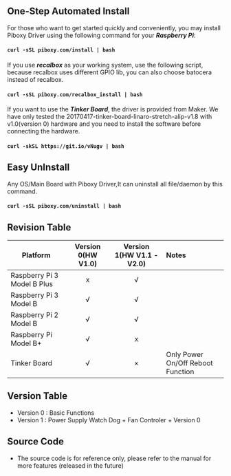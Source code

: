 ## One-Step Automated Install
For those who want to get started quickly and conveniently, you may install Piboxy Driver using the following command for your ***Raspberry Pi***:

#### `curl -sSL piboxy.com/install | bash`

If you use ***recalbox*** as your working system, use the following script, because recalbox uses different GPIO lib, you can also choose batocera instead of recalbox.

#### `curl -sSL piboxy.com/recalbox_install | bash`

If you want to use the ***Tinker Board***, the driver is provided from Maker.  We have only tested the 20170417-tinker-board-linaro-stretch-alip-v1.8 with v1.0(version 0) hardware and you need to install the software before connecting the hardware.

#### `curl -skSL https://git.io/vNugv | bash`

## Easy UnInstall

Any OS/Main Board with Piboxy Driver,It can uninstall all file/daemon by this command.

#### `curl -sSL piboxy.com/uninstall | bash`

## Revision Table

Platform|Version 0(HW V1.0)|Version 1(HW V1.1 - V2.0)|Notes
------------------ | :----------: | :----------: | :---------
Raspberry Pi 3 Model B Plus|x|√
Raspberry Pi 3 Model B|√|√|
Raspberry Pi 2 Model B |√|√|
Raspberry Pi Model B+|√|x|
Tinker Board |√|×|Only Power On/Off Reboot Function

## Version Table

 - Version 0 : Basic Functions
 - Version 1 : Power Supply Watch Dog + Fan Controler + Version 0
 
 ## Source Code

 - The source code is for reference only, please refer to the manual for more features (released in the future)
